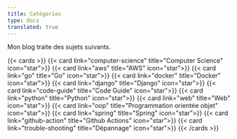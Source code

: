 ```yaml
---
title: Catégories
type: docs
translated: true
---
```

Mon blog traite des sujets suivants.

{{< cards >}}
  {{< card link="computer-science" title="Computer Science" icon="star">}}
  {{< card link="aws" title="AWS" icon="star">}}
  {{< card link="go" title="Go" icon="star">}}
  {{< card link="docker" title="Docker" icon="star">}}
  {{< card link="django" title="Django" icon="star">}}
  {{< card link="code-guide" title="Code Guide" icon="star">}}
  {{< card link="python" title="Python" icon="star">}}
  {{< card link="web" title="Web" icon="star">}}
  {{< card link="oop" title="Programmation orientée objet" icon="star">}}
  {{< card link="spring" title="Spring" icon="star">}}
  {{< card link="github-action" title="Github Actions" icon="star">}}
  {{< card link="trouble-shooting" title="Dépannage" icon="star">}}
{{< /cards >}}